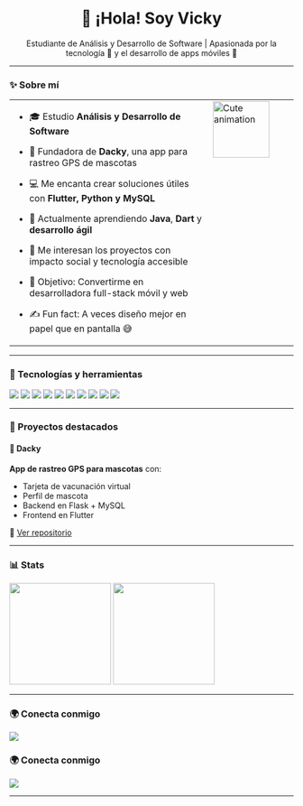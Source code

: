 <h1 align="center">👋 ¡Hola! Soy Vicky</h1>

<p align="center">
  Estudiante de Análisis y Desarrollo de Software | Apasionada por la tecnología 🧠 y el desarrollo de apps móviles 📱
</p>

---

### ✨ Sobre mí

<table>
  <tr>
    <td valign="top" width="70%">
      
- 🎓 Estudio **Análisis y Desarrollo de Software**  
- 🐶 Fundadora de **Dacky**, una app para rastreo GPS de mascotas  
- 💻 Me encanta crear soluciones útiles con **Flutter, Python y MySQL**  
- 🌱 Actualmente aprendiendo **Java**, **Dart** y **desarrollo ágil**  
- 🧩 Me interesan los proyectos con impacto social y tecnología accesible  
- 🎯 Objetivo: Convertirme en desarrolladora full-stack móvil y web  
- ✍️ Fun fact: A veces diseño mejor en papel que en pantalla 😅  

    </td>
    <td valign="top" width="30%">
      <img src="https://media1.giphy.com/media/v1.Y2lkPTc5MGI3NjExbjhzejJwOXRlN3BwdHBhMHBibno1dHhyaGRtNWQ2aTMyOGZtc2I1YyZlcD12MV9pbnRlcm5hbF9naWZfYnlfaWQmY3Q9Zw/xKRa4f8OO5jiw/giphy.gif" 
           alt="Cute animation" 
           width="100"/>
    </td>
  </tr>
</table>

---

### 🔧 Tecnologías y herramientas

<p align="left">
  <img src="https://img.shields.io/badge/Python-3776AB?style=for-the-badge&logo=python&logoColor=white"/>
  <img src="https://img.shields.io/badge/Flask-000000?style=for-the-badge&logo=flask&logoColor=white"/>
  <img src="https://img.shields.io/badge/MySQL-005C84?style=for-the-badge&logo=mysql&logoColor=white"/>
  <img src="https://img.shields.io/badge/Flutter-02569B?style=for-the-badge&logo=flutter&logoColor=white"/>
  <img src="https://img.shields.io/badge/Dart-0175C2?style=for-the-badge&logo=dart&logoColor=white"/>
  <img src="https://img.shields.io/badge/HTML5-E34F26?style=for-the-badge&logo=html5&logoColor=white"/>
  <img src="https://img.shields.io/badge/CSS3-1572B6?style=for-the-badge&logo=css3&logoColor=white"/>
  <img src="https://img.shields.io/badge/JavaScript-F7DF1E?style=for-the-badge&logo=javascript&logoColor=black"/>
  <img src="https://img.shields.io/badge/Figma-F24E1E?style=for-the-badge&logo=figma&logoColor=white"/>
  <img src="https://img.shields.io/badge/Notion-000000?style=for-the-badge&logo=notion&logoColor=white"/>
</p>

---

### 🚀 Proyectos destacados

#### 🐾 Dacky
**App de rastreo GPS para mascotas** con:
- Tarjeta de vacunación virtual  
- Perfil de mascota  
- Backend en Flask + MySQL  
- Frontend en Flutter  

📲 [Ver repositorio](https://github.com/smiling011/ProyectoDacky.git)

---

### 📊 Stats

<p align="left">
  <img height="180em" src="https://github-readme-stats.vercel.app/api?username=smiling011&show_icons=true&theme=radical"/>
  <img height="180em" src="https://github-readme-stats.vercel.app/api/top-langs/?username=smiling011&layout=compact&theme=radical"/>
</p>

---

### 🌍 Conecta conmigo

<p>
  <a href="mailto:victoriavielmaromero@gmail.com">
    <img src="https://img.shields.io/badge/Email-D14836?style=for-the-badge&logo=gmail&logoColor=white"/>
  </a>
</p> 


### 🌍 Conecta conmigo

<p>
  <a href="mailto:victoriavielmaromero@gmail.com">
    <img src="https://img.shields.io/badge/Email-D14836?style=for-the-badge&logo=gmail&logoColor=white"/>
  </a>
</p> 

---

